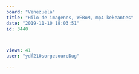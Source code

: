 ```yaml
---
board: "Venezuela"
title: "Hilo de imagenes, WEBoM, mp4 kekeantes"
date: "2019-11-10 18:03:51"
id: 3440



views: 41
user: "ydf210sorgesoureDug"

---
```

